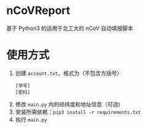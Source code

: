 # nCoVReport

基于 Python3 的适用于北工大的 nCoV 自动填报脚本

# 使用方式

1. 创建 `account.txt`，格式为（不包含方括号）
    ```text
    [学号]
    [密码]
    ```
2. 修改 `main.py` 内的经纬度和地址信息（可选)
3. 安装所需依赖：`pip3 install -r requirements.txt`
4. 执行 `main.py`